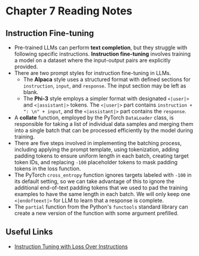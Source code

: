 # Chapter 7 Reading Notes

## Instruction Fine-tuning
- Pre-trained LLMs can perform **text completion**, but they struggle with following specific instructions. **Instruction fine-tuning** involves training a model on a dataset where the input-output pairs are explicitly provided.
- There are two prompt styles for instruction fine-tuning in LLMs.
    - The **Alpaca** style uses a structured format with defined sections for `instruction`, `input`, and `response`. The input section may be left as blank.
    - The **Phi-3** style employs a simpler format with designated `<|user|>` and `<|assistant|>` tokens. The `<|user|>` part contains `instruction + ": \n" + input`, and the `<|assistant|>` part contains the `response`.
- A **collate** function, employed by the PyTorch `DataLoader` class, is responsible for taking a list of individual data samples and merging them into a single batch that can be processed efficiently by the model during training. 
- There are five steps involved in implementing the batching process, including applying the prompt template, using tokenization, adding padding tokens to ensure uniform length in each batch, creating target token IDs, and replacing `-100` placeholder tokens to mask padding tokens in the loss function.
- The PyTorch `cross_entropy` function ignores targets labeled with `-100` in its default setting, so we can take advantage of this to ignore the additional end-of-text padding tokens that we used to pad the training examples to have the same length in each batch. We will only keep one `<|endofteext|>` for LLM to learn that a response is complete.
- The `partial` function from the Python's `functools` standard library can create a new version of the function with some argument prefilled.

## Useful Links
- [Instruction Tuning with Loss Over Instructions](https://arxiv.org/abs/2405.14394)